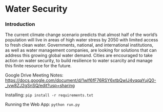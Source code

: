 # Water Security

### Introduction
The current climate change scenario predicts that almost half of the world’s population will live in areas of high water stress by 2050 with limited access to fresh clean water. Governments, national, and international institutions, as well as water management companies, are looking for solutions that can address this growing global water demand. Cities are encouraged to take action on water security, to build resilience to water scarcity and manage this finite resource for the future. 

Google Drive Meeting Notes:
https://docs.google.com/document/d/1wlf6fF76RSY6xtbQwIJ4vqqaYujQ0-_ivw8ZJ2gSnSQ/edit?usp=sharing

Installing:
`pip install -r requirements.txt`

Running the Web App:
`python run.py`
